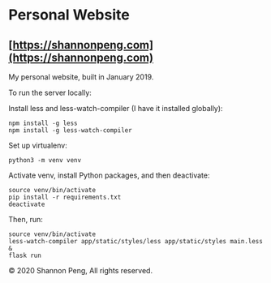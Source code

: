 # Personal Website
## [https://shannonpeng.com](https://shannonpeng.com)

My personal website, built in January 2019.

To run the server locally:

Install less and less-watch-compiler (I have it installed globally):
```
npm install -g less
npm install -g less-watch-compiler
```
Set up virtualenv:
```
python3 -m venv venv
```
Activate venv, install Python packages, and then deactivate:
```
source venv/bin/activate
pip install -r requirements.txt
deactivate
```
Then, run:
```
source venv/bin/activate
less-watch-compiler app/static/styles/less app/static/styles main.less &
flask run
```
© 2020 Shannon Peng, All rights reserved.